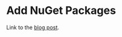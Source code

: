 # Add NuGet Packages
Link to the [blog post](https://www.zachsanford.com/2023-02-03-benchmarking-with-benchmarkdotnet/).